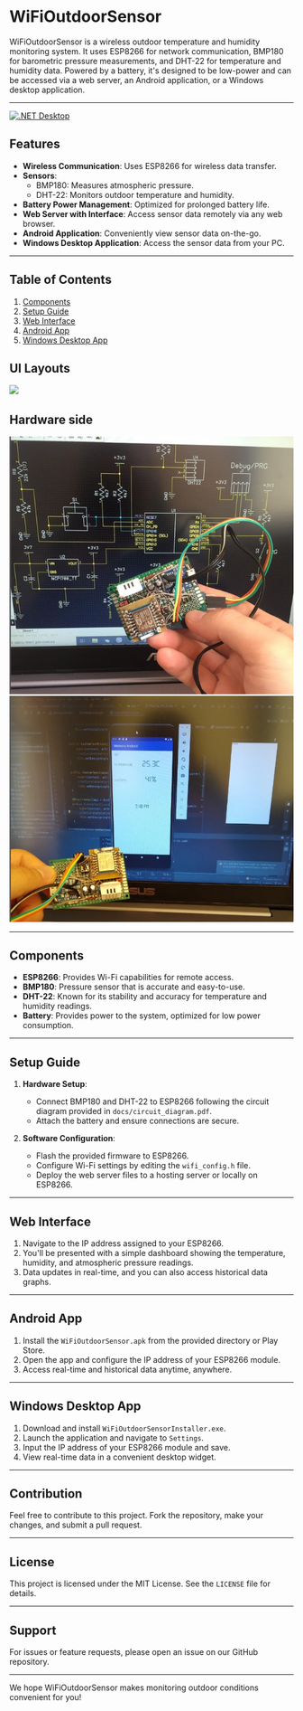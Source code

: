 # WiFiOutdoorSensor

WiFiOutdoorSensor is a wireless outdoor temperature and humidity monitoring system. It uses ESP8266 for network communication, BMP180 for barometric pressure measurements, and DHT-22 for temperature and humidity data. Powered by a battery, it's designed to be low-power and can be accessed via a web server, an Android application, or a Windows desktop application.

---

[![.NET Desktop](https://github.com/Ledrunning/WiFiOutdoorSensor/actions/workflows/dotnet-desktop.yml/badge.svg)](https://github.com/Ledrunning/WiFiOutdoorSensor/actions/workflows/dotnet-desktop.yml)

## Features

- **Wireless Communication**: Uses ESP8266 for wireless data transfer.
- **Sensors**: 
  - BMP180: Measures atmospheric pressure.
  - DHT-22: Monitors outdoor temperature and humidity.
- **Battery Power Management**: Optimized for prolonged battery life.
- **Web Server with Interface**: Access sensor data remotely via any web browser.
- **Android Application**: Conveniently view sensor data on-the-go.
- **Windows Desktop Application**: Access the sensor data from your PC.

---

## Table of Contents

1. [Components](#components)
2. [Setup Guide](#setup-guide)
3. [Web Interface](#web-interface)
4. [Android App](#android-app)
5. [Windows Desktop App](#windows-desktop-app)

## UI Layouts
  
  ![](meteora.gif)
  
## Hardware side
![Screenshot](ui_x.png)
![Screenshot](ui_z.png)  

---

## Components

- **ESP8266**: Provides Wi-Fi capabilities for remote access.
- **BMP180**: Pressure sensor that is accurate and easy-to-use.
- **DHT-22**: Known for its stability and accuracy for temperature and humidity readings.
- **Battery**: Provides power to the system, optimized for low power consumption.

---

## Setup Guide

1. **Hardware Setup**:
    - Connect BMP180 and DHT-22 to ESP8266 following the circuit diagram provided in `docs/circuit_diagram.pdf`.
    - Attach the battery and ensure connections are secure.

2. **Software Configuration**:
    - Flash the provided firmware to ESP8266.
    - Configure Wi-Fi settings by editing the `wifi_config.h` file.
    - Deploy the web server files to a hosting server or locally on ESP8266.

---

## Web Interface

1. Navigate to the IP address assigned to your ESP8266.
2. You'll be presented with a simple dashboard showing the temperature, humidity, and atmospheric pressure readings.
3. Data updates in real-time, and you can also access historical data graphs.

---

## Android App

1. Install the `WiFiOutdoorSensor.apk` from the provided directory or Play Store.
2. Open the app and configure the IP address of your ESP8266 module.
3. Access real-time and historical data anytime, anywhere.

---

## Windows Desktop App

1. Download and install `WiFiOutdoorSensorInstaller.exe`.
2. Launch the application and navigate to `Settings`.
3. Input the IP address of your ESP8266 module and save.
4. View real-time data in a convenient desktop widget.

---

## Contribution

Feel free to contribute to this project. Fork the repository, make your changes, and submit a pull request.

---

## License

This project is licensed under the MIT License. See the `LICENSE` file for details.

---

## Support

For issues or feature requests, please open an issue on our GitHub repository.

---

We hope WiFiOutdoorSensor makes monitoring outdoor conditions convenient for you!

